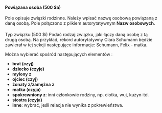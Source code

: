 #### Powiązana osoba (500 $a)

Pole opisuje związki rodzinne. Należy wpisać nazwę osobową powiązaną z daną osobą. Pole połączono z plikiem autorytatywnym **Nazw osobowych**. 

####   
Typ związku (500 $i)
Podać rodzaj związku, jaki łączy daną osobę z tą drugą osobą. Na przykład, rekord autorytatywny Clara Schumann będzie zawierał w tej sekcji następujące informacje: Schumann, Felix - matka.  

Można wybierać spośród następujących elementów :

- **brat (czyj)**  
- **dziecko (czyje)**  
- **mylony z**  
- **ojciec (czyj)**  
- **żonaty z/zamężna z**  
- **matka (czyja)**  
- **spokrewniony z**: inni członkowie rodziny, np. ciotka, wuj, kuzyn itd.  
- **siostra (czyja)**  
- **inne**: wybrać, jeśli relacja nie wynika z pokrewieństwa.